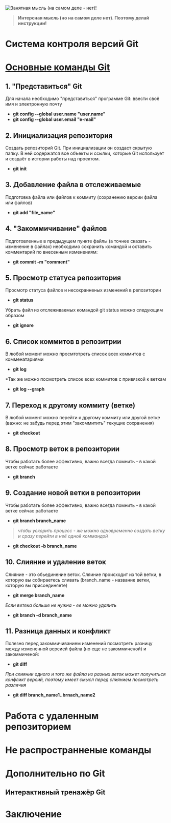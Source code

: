 ![Занятная мысль (на самом деле - нет)!](original.jpg)

> **Интерсная мысль (но на самом деле нет). Поэтому делай инструкции!**

# Cистема контроля версий Git 

# [Основные команды Git](https://gb.ru/lessons/280500) 

## 1. "Представиться" Git 
Для начала необходимо "представиться" программе Git: ввести своё имя и электронную почту
* **git config --global user.name "user.name"**
* **git config --global user.email "e-mail"**

## 2. Инициализация репозитория 
Создать репозиторий Git. При инициализации он создаст скрытую папку. В ней содержатся все объекты и ссылки, которые Git использует и создаёт в истории работы над проектом.
* **git init**

## 3. Добавление файла в отслеживаемые 
Подготовка файла или файлов к коммиту (сохранению версии файла или файлов)
* **git add "file_name"**

## 4. "Закоммичивание" файлов 
Подготовленные в предыдущем пункте файлы (а точнее сказать - изменение в файлах) необходимо сохранить командой и оставить комментарий по внесенным изменениям:
* **git commit -m "comment"**

## 5. Просмотр статуса репозитория 
Просмотр статуса файлов и несохранненых изменений в репозитории
* **git status**

Убрать файл из отслеживаемых командой git status можно следующим образом
* **git ignore**

## 6. Список коммитов в репозитрии
В любой момент можно просмтотреть список всех коммитов с комменатариями 
* **git log** 

*Так же можно посмотреть список всех коммитов с привязкой к веткам
* **git log --graph**


## 7. Переход к другому коммиту (ветке) 
В любой момент можно перейти к другому коммиту или другой ветке (важно: не забудь перед этим "закоммитить" текущие сохранения)
* **git checkout** 

## 8. Просмотр веток в репозитории 
Чтобы работать более эффективно, важно всегда помнить - в какой ветке сейчас работаете
* **git branch** 

## 9. Создание новой ветки в репозитории 
Чтобы работать более эффективно, важно всегда помнить - в какой ветке сейчас работаете
* **git branch branch_name**

>*чтобы ускорить процесс - же можно одновременно создать ветку и сразу перейти в неё одной коммандой*
* **git checkout -b branch_name**

## 10. Слияние и удаление веток 
Слияние - это обьединение веток. Сляиние происходит из той ветки, в которую вы собираетесь сливать (branch_name - название ветки, которую вы присоединяете)
* **git merge branch_name**

*Если ветека больше не нужна - ее можно удалить*
* **git branch -d branch_name**

 ## 11. Разница данных и конфликт 
Полезно перед закоммичиванием изменений посмотреть разницу между измененной версией файла (но еще не закоммиченой) и закоммиченой:
* **git diff**

*При слиянии одного и того же файла из разных веток может получиться конфликт версий, поэтому имеет смысл перед слиянием посмотреть различия*
* **git diff branch_name1..brnach_name2**

# Работа с удаленным репозиторием


# Не распространненые команды


# Дополнительно по Git

## Интерактивный тренажёр Git

# Заключение